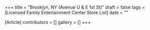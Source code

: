 +++
title = "Brooklyn, NY (Avenue U & E 1st St)"
draft = false
tags = [Licensed Family Entertainment Center Store List]
date = ""

[Article]
contributors = []
gallery = []
+++